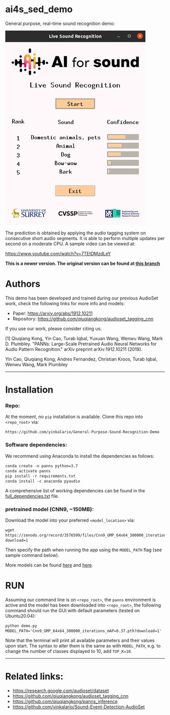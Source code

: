 # ai4s_sed_demo

General purpose, real-time sound recognition demo:

![demo screenshot](assets/demo_screenshot.png)


The prediction is obtained by applying the audio tagging system on consecutive short audio segments. It is able to perform multiple updates per second on a moderate CPU. A sample video can be viewed at:

https://www.youtube.com/watch?v=7TEtDMzdLeY


**This is a newer version. The original version can be found at [this branch](https://github.com/yinkalario/General-Purpose-Sound-Recognition-Demo/tree/demo2019)**

# Authors

This demo has been developed and trained during our previous AudioSet work, check the following links for more info and models:

* Paper: https://arxiv.org/abs/1912.10211
* Repository: https://github.com/qiuqiangkong/audioset_tagging_cnn

If you use our work, please consider citing us:

[1] Qiuqiang Kong, Yin Cao, Turab Iqbal, Yuxuan Wang, Wenwu Wang, Mark D. Plumbley. "PANNs: Large-Scale Pretrained Audio Neural Networks for Audio Pattern Recognition." arXiv preprint arXiv:1912.10211 (2019).

Yin Cao, Qiuqiang Kong, Andres Fernandez, Christian Kroos, Turab Iqbal, Wenwu Wang, Mark Plumbley


---

# Installation

### Repo:

At the moment, no `pip` installation is available. Clone this repo into `<repo_root>` via:

```
https://github.com/yinkalario/General-Purpose-Sound-Recognition-Demo
```

### Software dependencies:

We recommend using Anaconda to install the dependencies as follows:

```
conda create -n panns python=3.7
conda activate panns
pip install -r requirements.txt
conda install -c anaconda pyaudio
```

A comprehensive list of working dependencies can be found in the [full_dependencies.txt](assets/full_dependencies.txt) file.

### pretrained model (CNN9, ~150MB):

Download the model into your preferred `<model_location>` via:

```
wget https://zenodo.org/record/3576599/files/Cnn9_GMP_64x64_300000_iterations_mAP%3D0.37.pth?download=1
```

Then specify the path when running the app using the `MODEL_PATH` flag (see sample command below).

More models can be found [here](https://zenodo.org/record/3576599) and [here](https://zenodo.org/record/3987831).


# RUN

Assuming our command line is on `<repo_root>`, the `panns` environment is active and the model has been downloaded into `<repo_root>`, the following command should run the GUI with default parameters (tested on Ubuntu20.04):


```
python demo.py MODEL_PATH='Cnn9_GMP_64x64_300000_iterations_mAP=0.37.pth?download=1'
```

Note that the terminal will print all available parameters and their values upon start. The syntax to alter them is the same as with `MODEL_PATH`, e.g. to change the number of classes displayed to 10, add `TOP_K=10`.


---

# Related links:

* https://research.google.com/audioset/dataset
* https://github.com/qiuqiangkong/audioset_tagging_cnn
* https://github.com/qiuqiangkong/panns_inference
* https://github.com/yinkalario/Sound-Event-Detection-AudioSet




